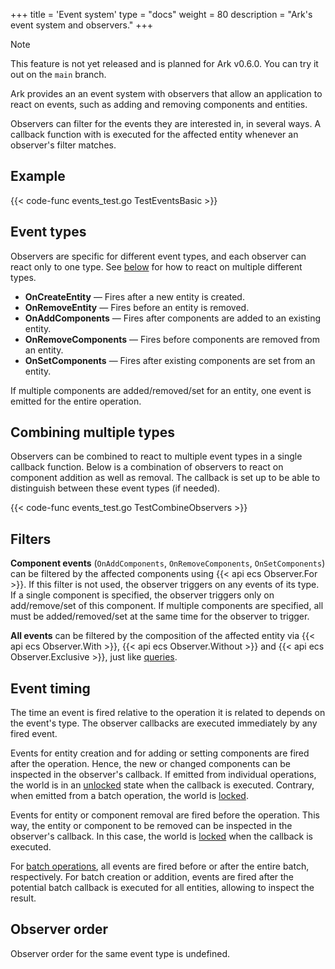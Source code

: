 +++
title = 'Event system'
type = "docs"
weight = 80
description = "Ark's event system and observers."
+++
> [!NOTE]
> This feature is not yet released and is planned for Ark v0.6.0.
> You can try it out on the `main` branch.

Ark provides an an event system with observers that allow an application to react on events,
such as adding and removing components and entities.

Observers can filter for the events they are interested in, in several ways.
A callback function with is executed for the affected entity whenever an observer's filter matches.

## Example

{{< code-func events_test.go TestEventsBasic >}}

## Event types

Observers are specific for different event types, and each observer can react only to one type.
See [below](#combining-multiple-types) for how to react on multiple different types.

- **OnCreateEntity** &mdash; Fires after a new entity is created.  
- **OnRemoveEntity** &mdash; Fires before an entity is removed.
- **OnAddComponents** &mdash; Fires after components are added to an existing entity.
- **OnRemoveComponents** &mdash; Fires before components are removed from an entity.
- **OnSetComponents** &mdash; Fires after existing components are set from an entity.

If multiple components are added/removed/set for an entity,
one event is emitted for the entire operation.

## Combining multiple types

Observers can be combined to react to multiple event types in a single callback function.
Below is a combination of observers to react on component addition as well as removal.
The callback is set up to be able to distinguish between these event types (if needed).

{{< code-func events_test.go TestCombineObservers >}}

## Filters

**Component events** (`OnAddComponents`, `OnRemoveComponents`, `OnSetComponents`)
can be filtered by the affected components using {{< api ecs Observer.For >}}.
If this filter is not used, the observer triggers on any events of its type.
If a single component is specified, the observer triggers only on add/remove/set of this component.
If multiple components are specified, all must be added/removed/set at the same time for the observer to trigger.

**All events** can be filtered by the composition of the affected entity via
{{< api ecs Observer.With >}}, {{< api ecs Observer.Without >}} and {{< api ecs Observer.Exclusive >}}, just like [queries](../queries/).

## Event timing

The time an event is fired relative to the operation it is related to depends on the event's type.
The observer callbacks are executed immediately by any fired event.

Events for entity creation and for adding or setting components are fired after the operation.
Hence, the new or changed components can be inspected in the observer's callback.
If emitted from individual operations, the world is in an [unlocked](../queries#world-lock) state when the callback is executed. Contrary, when emitted from a batch operation, the world is [locked](../queries#world-lock).

Events for entity or component removal are fired before the operation.
This way, the entity or component to be removed can be inspected in the observer's callback.
In this case, the world is [locked](../queries#world-lock) when the callback is executed.

For [batch operations](../batch), all events are fired before or after the entire batch, respectively.
For batch creation or addition, events are fired after the potential batch callback
is executed for all entities, allowing to inspect the result.

## Observer order

Observer order for the same event type is undefined.